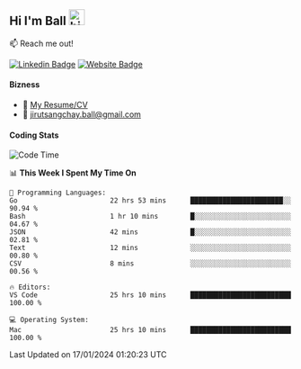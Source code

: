 ## Hi I'm Ball <img src="https://user-images.githubusercontent.com/1303154/88677602-1635ba80-d120-11ea-84d8-d263ba5fc3c0.gif" width="28px" height="28px" alt="hi">
 
:mailbox: Reach me out!

[![Linkedin Badge](https://img.shields.io/badge/-Jirut-0e76a8?style=flat&labelColor=0e76a8&logo=linkedin&logoColor=white)](https://www.linkedin.com/in/jirut-sangchay-338370251)
[![Website Badge](https://img.shields.io/badge/Website-184aa8?logo=website&logoColor=)](https://resume-jirut.web.app)

<!-- TODO: Add last video link -->
#### Bizness
- :paperclip: [My Resume/CV](https://github.com/Jirut01/Jirut01/blob/main/resume_jirut.pdf)
- :email: jirutsangchay.ball@gmail.com

#### Coding Stats


<!--START_SECTION:waka-->
![Code Time](http://img.shields.io/badge/Code%20Time-716%20hrs%207%20mins-blue)

📊 **This Week I Spent My Time On** 

```text
💬 Programming Languages: 
Go                       22 hrs 53 mins      ███████████████████████░░   90.94 % 
Bash                     1 hr 10 mins        █░░░░░░░░░░░░░░░░░░░░░░░░   04.67 % 
JSON                     42 mins             █░░░░░░░░░░░░░░░░░░░░░░░░   02.81 % 
Text                     12 mins             ░░░░░░░░░░░░░░░░░░░░░░░░░   00.80 % 
CSV                      8 mins              ░░░░░░░░░░░░░░░░░░░░░░░░░   00.56 % 

🔥 Editors: 
VS Code                  25 hrs 10 mins      █████████████████████████   100.00 % 

💻 Operating System: 
Mac                      25 hrs 10 mins      █████████████████████████   100.00 % 
```


 Last Updated on 17/01/2024 01:20:23 UTC
<!--END_SECTION:waka-->
